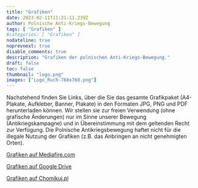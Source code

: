 ```yaml
---
title: "Grafiken"
date: 2023-02-11T11:31:11.239Z
author: Polnische Anti-Kriegs-Bewegung
tags: [ "Grafiken" ]
#categories: [ "Grafiken" ]
nodateline: true
noprevnext: true
disable_comments: true
description: "Grafiken der polnischen Anti-Kriegs-Bewegung."
draft: false
toc: false
thumbnail: "logo.png"
images: ["Logo_Ruch-768x768.png"]
---
```

Nachstehend finden Sie Links, über die Sie das gesamte Grafikpaket (A4-Plakate, Aufkleber, Banner, Plakate) in den Formaten JPG, PNG und PDF herunterladen können. Wir stellen sie zur freien Verwendung (ohne grafische Änderungen) nur im Sinne unserer Bewegung (Antikriegskampagne) und in Übereinstimmung mit dem geltenden Recht zur Verfügung. Die Polnische Antikriegsbewegung haftet nicht für die illegale Nutzung der Grafiken (z.B. das Anbringen an nicht genehmigten Orten).


[Grafiken auf Mediafire.com](https://www.mediafire.com/folder/e3mxmi645l5xt/PRA_Grafiki "Grafiken auf Mediafire.com")


[Grafiken auf Google Drive](https://drive.google.com/drive/folders/1BDYCx0L_UFOzLjZZzKfBwUrFdHCovI6R?usp=share_link "Grafiken auf Google Drive")


[Grafiken auf Chomikuj.pl](https://chomikuj.pl/Polski_Ruch_Antywojenny/Grafiki "Grafiken auf Chomikuj.pl")
